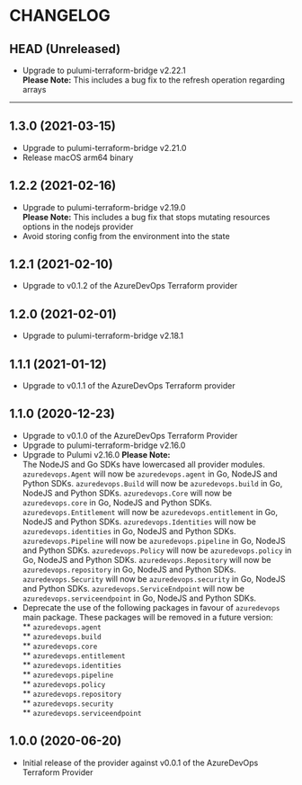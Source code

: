 CHANGELOG
=========

## HEAD (Unreleased)
* Upgrade to pulumi-terraform-bridge v2.22.1  
  **Please Note:** This includes a bug fix to the refresh operation regarding arrays

---

## 1.3.0 (2021-03-15)
* Upgrade to pulumi-terraform-bridge v2.21.0
* Release macOS arm64 binary

## 1.2.2 (2021-02-16)
* Upgrade to pulumi-terraform-bridge v2.19.0  
  **Please Note:** This includes a bug fix that stops mutating resources options in the nodejs provider
* Avoid storing config from the environment into the state

## 1.2.1 (2021-02-10)
* Upgrade to v0.1.2 of the AzureDevOps Terraform provider

## 1.2.0 (2021-02-01)
* Upgrade to pulumi-terraform-bridge v2.18.1

## 1.1.1 (2021-01-12)
* Upgrade to v0.1.1 of the AzureDevOps Terraform provider

## 1.1.0 (2020-12-23)
* Upgrade to v0.1.0 of the AzureDevOps Terraform Provider
* Upgrade to pulumi-terraform-bridge v2.16.0
* Upgrade to Pulumi v2.16.0 
  **Please Note:**  
  The NodeJS and Go SDKs have lowercased all provider modules.
  `azuredevops.Agent` will now be `azuredevops.agent` in Go, NodeJS and Python SDKs.
  `azuredevops.Build` will now be `azuredevops.build` in Go, NodeJS and Python SDKs.
  `azuredevops.Core` will now be `azuredevops.core` in Go, NodeJS and Python SDKs.
  `azuredevops.Entitlement` will now be `azuredevops.entitlement` in Go, NodeJS and Python SDKs.
  `azuredevops.Identities` will now be `azuredevops.identities` in Go, NodeJS and Python SDKs.
  `azuredevops.Pipeline` will now be `azuredevops.pipeline` in Go, NodeJS and Python SDKs.
  `azuredevops.Policy` will now be `azuredevops.policy` in Go, NodeJS and Python SDKs.
  `azuredevops.Repository` will now be `azuredevops.repository` in Go, NodeJS and Python SDKs.
  `azuredevops.Security` will now be `azuredevops.security` in Go, NodeJS and Python SDKs.
  `azuredevops.ServiceEndpoint` will now be `azuredevops.serviceendpoint` in Go, NodeJS and Python SDKs.
* Deprecate the use of the following packages in favour of `azuredevops` main package. These packages
  will be removed in a future version:  
  ** `azuredevops.agent`  
  ** `azuredevops.build`  
  ** `azuredevops.core`  
  ** `azuredevops.entitlement`  
  ** `azuredevops.identities`  
  ** `azuredevops.pipeline`  
  ** `azuredevops.policy`  
  ** `azuredevops.repository`  
  ** `azuredevops.security`  
  ** `azuredevops.serviceendpoint`

## 1.0.0 (2020-06-20)
* Initial release of the provider against v0.0.1 of the AzureDevOps Terraform Provider
